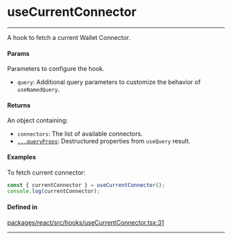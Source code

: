 # useCurrentConnector
---

A hook to fetch a current Wallet Connector.

#### Params

Parameters to configure the hook.
- `query`: Additional query parameters to customize the behavior of `useNamedQuery`.

#### Returns

An object containing:
- `connectors`: The list of available connectors.
- [`...queryProps`](https://tanstack.com/query/latest/docs/framework/react/reference/useQuery): Destructured properties from `useQuery` result.

#### Examples

To fetch current connector:
```ts
const { currentConnector } = useCurrentConnector();
console.log(currentConnector);
```

#### Defined in
[packages/react/src/hooks/useCurrentConnector.tsx:31](https://github.com/fuellabs/fuel-connectors/blob/main/packages/react/src/hooks/useCurrentConnector.tsx#L31)

___
